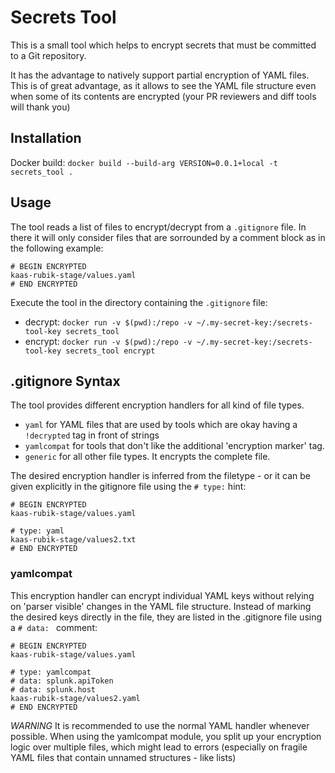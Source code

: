 # Secrets Tool
This is a small tool which helps to encrypt secrets that must be committed to a Git repository.

It has the advantage to natively support partial encryption of YAML files. This is of great advantage, as it allows to see the YAML file structure even when some of its contents are encrypted (your PR reviewers and diff tools will thank you)

## Installation
Docker build:
`docker build --build-arg VERSION=0.0.1+local -t secrets_tool .`

## Usage
The tool reads a list of files to encrypt/decrypt from a `.gitignore` file. In there it will only consider files that are sorrounded by a comment block as in the following example:

```
# BEGIN ENCRYPTED
kaas-rubik-stage/values.yaml
# END ENCRYPTED
```

Execute the tool in the directory containing the `.gitignore` file:
* decrypt: `docker run -v $(pwd):/repo -v ~/.my-secret-key:/secrets-tool-key secrets_tool`
* encrypt: `docker run -v $(pwd):/repo -v ~/.my-secret-key:/secrets-tool-key secrets_tool encrypt`

## .gitignore Syntax
The tool provides different encryption handlers for all kind of file types.
* `yaml` for YAML files that are used by tools which are okay having a `!decrypted` tag in front of strings
* `yamlcompat` for tools that don't like the additional 'encryption marker' tag.
* `generic` for all other file types. It encrypts the complete file.

The desired encryption handler is inferred from the filetype - or it can be given explicitly in the gitignore file using the `# type:` hint:

```
# BEGIN ENCRYPTED
kaas-rubik-stage/values.yaml

# type: yaml
kaas-rubik-stage/values2.txt
# END ENCRYPTED
```

### yamlcompat
This encryption handler can encrypt individual YAML keys without relying on 'parser visible' changes in the YAML file structure.
Instead of marking the desired keys directly in the file, they are listed in the .gitignore file using a `# data: ` comment:

```
# BEGIN ENCRYPTED
kaas-rubik-stage/values.yaml

# type: yamlcompat
# data: splunk.apiToken
# data: splunk.host
kaas-rubik-stage/values2.yaml
# END ENCRYPTED
```

*WARNING* It is recommended to use the normal YAML handler whenever possible. When using the yamlcompat module, you split up your encryption logic over multiple files, which might lead to errors (especially on fragile YAML files that contain unnamed structures - like lists)

